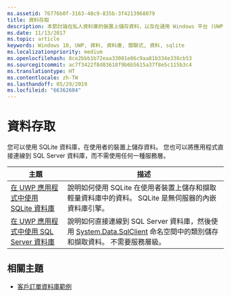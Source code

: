 ```yaml
---
ms.assetid: 76776b0f-3163-48c9-835b-3f4213968079
title: 資料存取
description: 本節討論在私人資料庫的裝置上儲存資料，以及在通用 Windows 平台 (UWP) app 中使用物件關聯對應。
ms.date: 11/13/2017
ms.topic: article
keywords: Windows 10, UWP, 資料, 資料庫, 關聯式, 資料, sqlite
ms.localizationpriority: medium
ms.openlocfilehash: 8ce2bbb1b72eaa33001e86c9aa81b334e338cb53
ms.sourcegitcommit: ac7f3422f8d83618f9b6b5615a37f8e5c115b3c4
ms.translationtype: HT
ms.contentlocale: zh-TW
ms.lasthandoff: 05/29/2019
ms.locfileid: "66362604"
---
```

# <a name="data-access"></a>資料存取

您可以使用 SQLite 資料庫，在使用者的裝置上儲存資料。 您也可以將應用程式直接連線到 SQL Server 資料庫，而不需使用任何一種服務層。

| 主題 | 描述|
|-------|------------|
| [在 UWP 應用程式中使用 SQLite 資料庫](sqlite-databases.md) | 說明如何使用 SQLite 在使用者裝置上儲存和擷取輕量資料庫中的資料。 SQLite 是無伺服器的內嵌資料庫引擎。 |
| [在 UWP 應用程式中使用 SQL Server 資料庫](sql-server-databases.md) | 說明如何直接連線到 SQL Server 資料庫，然後使用 [System.Data.SqlClient](https://docs.microsoft.com/dotnet/api/system.data.sqlclient?redirectedfrom=MSDN) 命名空間中的類別儲存和擷取資料。 不需要服務層級。 |

## <a name="related-topics"></a>相關主題

* [客戶訂單資料庫範例](https://github.com/Microsoft/Windows-appsample-customers-orders-database)
